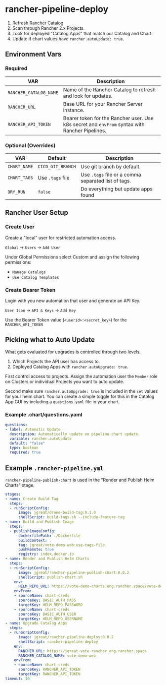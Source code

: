 # rancher-pipeline-deploy

1. Refresh Rancher Catalog
1. Scan through Rancher 2.x Projects. 
1. Look for deployed "Catalog Apps" that match our Catalog and Chart. 
1. Update if chart values have `rancher.autoUpdate: true`.

## Environment Vars

### Required

| VAR | Description |
| --- | --- |
| `RANCHER_CATALOG_NAME` | Name of the Rancher Catalog to refresh and look for updates. |
| `RANCHER_URL` | Base URL for your Rancher Server instance. |
| `RANCHER_API_TOKEN` | Bearer token for the Rancher user. Use k8s secret and `envFrom` syntax with Rancher Pipelines. |

### Optional (Overrides)

| VAR | Default | Description |
| --- | --- | --- |
| `CHART_NAME` | `CICD_GIT_BRANCH` | Use git branch by default. |
| `CHART_TAGS` | Use `.tags` file | Use `.tags` file or a comma separated list of tags. |
| `DRY_RUN` | `false` | Do everything but update apps found |

## Rancher User Setup

### Create User
Create a "local" user for restricted automation access.

`Global` -> `Users` -> `Add User`

Under Global Permissions select Custom and assign the following permissions:

* `Manage Catalogs`
* `Use Catalog Templates`

### Create Bearer Token

Login with you new automation that user and generate an API Key.

`User Icon` -> `API & Keys` -> `Add Key`

Use the Bearer Token value (`<userid>:<secret_key>`) for the `RANCHER_API_TOKEN`

## Picking what to Auto Update

What gets evaluated for upgrades is controlled through two levels.

1. Which Projects the API user has access to.
2. Deployed Catalog Apps with `rancher.autoUpgrade: true`.

First control access to projects. Assign the automation user the `Member` role on Clusters or individual Projects you want to auto update.

Second make sure `rancher.autoUpgrade: true` is included in the `set` values for your helm chart.  You can create a simple toggle for this in the Catalog App GUI by including a `questions.yaml` file in your chart.

### Example .chart/questions.yaml

```yaml
questions:
- label: Automatic Update
  description: Automatically update on pipeline chart update.
  variable: rancher.autoUpdate
  default: "false"
  type: boolean
  required: true
```

## Example `.rancher-pipeline.yml`

`rancher-pipeline-publish-chart` is used in the "Render and Publish Helm Charts" stage.

```yaml
stages:
- name: Create Build Tag
  steps:
  - runScriptConfig:
      image: jgreat/drone-build-tag:0.1.0
      shellScript: build-tags.sh --include-feature-tag
- name: Build and Publish Image
  steps:
  - publishImageConfig:
      dockerfilePath: ./Dockerfile
      buildContext: .
      tag: jgreat/vote-demo-web:use-tags-file
      pushRemote: true
      registry: index.docker.io
- name: Render and Publish Helm Charts
  steps:
  - runScriptConfig:
      image: jgreat/rancher-pipeline-publish-chart:0.0.2
      shellScript: publish-chart.sh
    env:
      HELM_REPO_URL: https://vote-demo-charts.eng.rancher.space/vote-demo-web/
    envFrom:
    - sourceName: chart-creds
      sourceKey: BASIC_AUTH_PASS
      targetKey: HELM_REPO_PASSWORD
    - sourceName: chart-creds
      sourceKey: BASIC_AUTH_USER
      targetKey: HELM_REPO_USERNAME
- name: Upgrade Catalog Apps
  steps:
  - runScriptConfig:
      image: jgreat/rancher-pipeline-deploy:0.0.2
      shellScript: rancher-pipeline-deploy
    env:
      RANCHER_URL: https://jgreat-vote-rancher.eng.rancher.space
      RANCHER_CATALOG_NAME: vote-demo-web
    envFrom:
    - sourceName: chart-creds
      sourceKey: RANCHER_API_TOKEN
      targetKey: RANCHER_API_TOKEN
timeout: 10
```